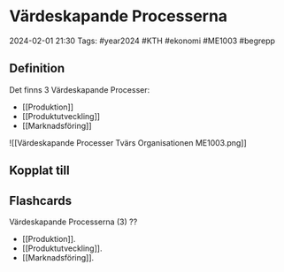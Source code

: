 # Värdeskapande Processerna

2024-02-01 21:30
Tags: #year2024 #KTH #ekonomi #ME1003 #begrepp

## Definition

Det finns 3 Värdeskapande Processer:

- [[Produktion]]
- [[Produktutveckling]]
- [[Marknadsföring]]

![[Värdeskapande Processer Tvärs Organisationen ME1003.png]]

## Kopplat till

## Flashcards

Värdeskapande Processerna (3)
??
- [[Produktion]].
- [[Produktutveckling]].
- [[Marknadsföring]].
<!--SR:!2024-02-09,1,230!2000-01-01,1,250-->

